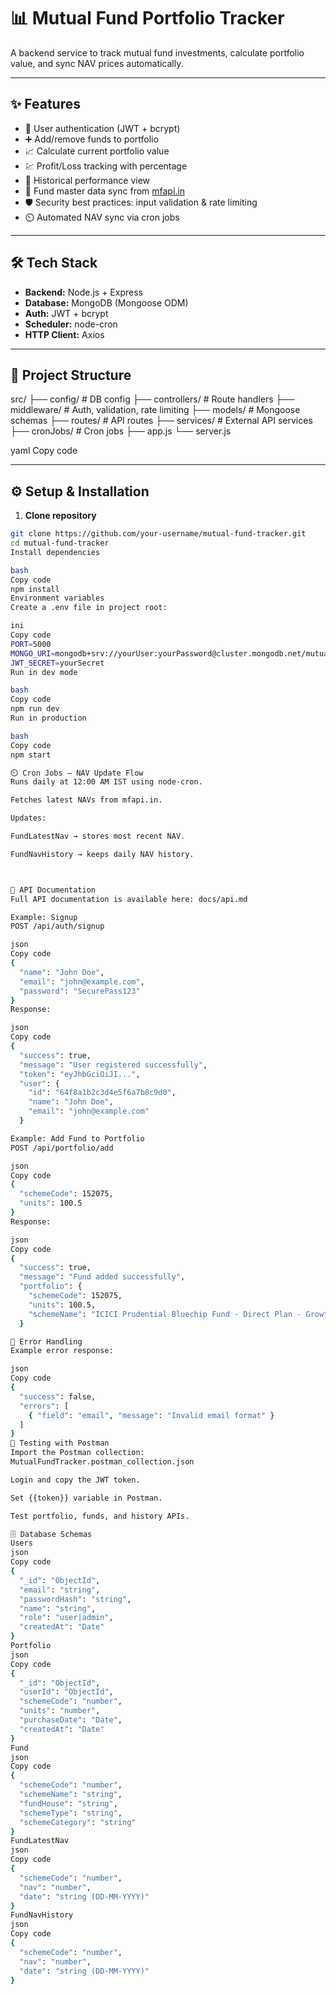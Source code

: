 # 📊 Mutual Fund Portfolio Tracker

A backend service to track mutual fund investments, calculate portfolio value, and sync NAV prices automatically.

---

## ✨ Features
- 🔐 User authentication (JWT + bcrypt)
- ➕ Add/remove funds to portfolio
- 📈 Calculate current portfolio value
- 💹 Profit/Loss tracking with percentage
- 📜 Historical performance view
- 🔄 Fund master data sync from [mfapi.in](https://www.mfapi.in/)
- 🛡️ Security best practices: input validation & rate limiting
- ⏲️ Automated NAV sync via cron jobs

---

## 🛠️ Tech Stack
- **Backend:** Node.js + Express
- **Database:** MongoDB (Mongoose ODM)
- **Auth:** JWT + bcrypt
- **Scheduler:** node-cron
- **HTTP Client:** Axios

---

## 📂 Project Structure
src/
├── config/ # DB config
├── controllers/ # Route handlers
├── middleware/ # Auth, validation, rate limiting
├── models/ # Mongoose schemas
├── routes/ # API routes
├── services/ # External API services
├── cronJobs/ # Cron jobs
├── app.js
└── server.js

yaml
Copy code

---

## ⚙️ Setup & Installation

1. **Clone repository**
```bash
git clone https://github.com/your-username/mutual-fund-tracker.git
cd mutual-fund-tracker
Install dependencies

bash
Copy code
npm install
Environment variables
Create a .env file in project root:

ini
Copy code
PORT=5000
MONGO_URI=mongodb+srv://yourUser:yourPassword@cluster.mongodb.net/mutualFundDB
JWT_SECRET=yourSecret
Run in dev mode

bash
Copy code
npm run dev
Run in production

bash
Copy code
npm start

⏲️ Cron Jobs – NAV Update Flow
Runs daily at 12:00 AM IST using node-cron.

Fetches latest NAVs from mfapi.in.

Updates:

FundLatestNav → stores most recent NAV.

FundNavHistory → keeps daily NAV history.



📌 API Documentation
Full API documentation is available here: docs/api.md

Example: Signup
POST /api/auth/signup

json
Copy code
{
  "name": "John Doe",
  "email": "john@example.com",
  "password": "SecurePass123"
}
Response:

json
Copy code
{
  "success": true,
  "message": "User registered successfully",
  "token": "eyJhbGciOiJI...",
  "user": {
    "id": "64f8a1b2c3d4e5f6a7b8c9d0",
    "name": "John Doe",
    "email": "john@example.com"
  }

Example: Add Fund to Portfolio
POST /api/portfolio/add

json
Copy code
{
  "schemeCode": 152075,
  "units": 100.5
}
Response:

json
Copy code
{
  "success": true,
  "message": "Fund added successfully",
  "portfolio": {
    "schemeCode": 152075,
    "units": 100.5,
    "schemeName": "ICICI Prudential Bluechip Fund - Direct Plan - Growth"
  }

🚨 Error Handling
Example error response:

json
Copy code
{
  "success": false,
  "errors": [
    { "field": "email", "message": "Invalid email format" }
  ]
}
🧪 Testing with Postman
Import the Postman collection:
MutualFundTracker.postman_collection.json

Login and copy the JWT token.

Set {{token}} variable in Postman.

Test portfolio, funds, and history APIs.

🗄️ Database Schemas
Users
json
Copy code
{
  "_id": "ObjectId",
  "email": "string",
  "passwordHash": "string",
  "name": "string",
  "role": "user|admin",
  "createdAt": "Date"
}
Portfolio
json
Copy code
{
  "_id": "ObjectId",
  "userId": "ObjectId",
  "schemeCode": "number",
  "units": "number",
  "purchaseDate": "Date",
  "createdAt": "Date"
}
Fund
json
Copy code
{
  "schemeCode": "number",
  "schemeName": "string",
  "fundHouse": "string",
  "schemeType": "string",
  "schemeCategory": "string"
}
FundLatestNav
json
Copy code
{
  "schemeCode": "number",
  "nav": "number",
  "date": "string (DD-MM-YYYY)"
}
FundNavHistory
json
Copy code
{
  "schemeCode": "number",
  "nav": "number",
  "date": "string (DD-MM-YYYY)"
}